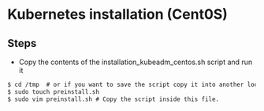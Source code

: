 # Kubernetes installation (Cent0S)

## Steps

 * Copy the contents of the installation_kubeadm_centos.sh script and run it

 ```diff
$ cd /tmp  # or if you want to save the script copy it into another location
$ sudo touch preinstall.sh
$ sudo vim preinstall.sh # Copy the script inside this file.
```



